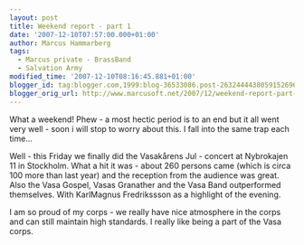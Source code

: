 ```yaml
---
layout: post
title: Weekend report - part 1
date: '2007-12-10T07:57:00.000+01:00'
author: Marcus Hammarberg
tags:
  - Marcus private - BrassBand
  - Salvation Army
modified_time: '2007-12-10T08:16:45.881+01:00'
blogger_id: tag:blogger.com,1999:blog-36533086.post-2632444438059152696
blogger_orig_url: http://www.marcusoft.net/2007/12/weekend-report-part-1.html
---
```


What a
weekend!
Phew - a most hectic period is to an end but it
all went very well - soon i will stop to worry about this. I fall into
the same trap each time...

Well - this Friday we finally did the Vasakårens
Jul - concert at Nybrokajen 11 in Stockholm. What a
hit it was - about 260 persons came (which is circa 100 more than last
year) and the reception from the audience was great. Also the Vasa Gospel,
Vasas
Granather
and the Vasa Band outperformed themselves.
With KarlMagnus Fredrikssson
as a highlight of the evening.

I am so proud of my corps - we really have nice atmosphere in the corps
and can still maintain high standards. I really like being a part of the
<span id="SPELLING_ERROR_12" class="blsp-spelling-error">Vasa
corps.

